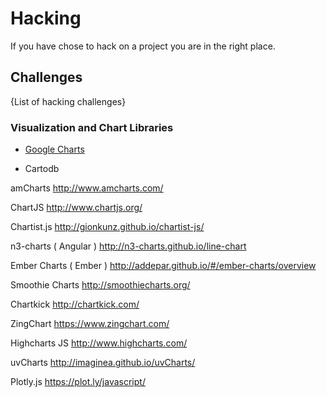 # Hacking

If you have chose to hack on a project you are in the right place.


## Challenges

{List of hacking challenges}



### Visualization and Chart Libraries

* [Google Charts](https://developers.google.com/chart/)

- Cartodb

amCharts
http://www.amcharts.com/

ChartJS
http://www.chartjs.org/

Chartist.js
http://gionkunz.github.io/chartist-js/

n3-charts ( Angular )
http://n3-charts.github.io/line-chart

Ember Charts ( Ember )
http://addepar.github.io/#/ember-charts/overview

Smoothie Charts
http://smoothiecharts.org/

Chartkick
http://chartkick.com/

ZingChart
https://www.zingchart.com/

Highcharts JS
http://www.highcharts.com/

uvCharts
http://imaginea.github.io/uvCharts/

Plotly.js
https://plot.ly/javascript/
